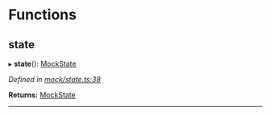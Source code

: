 

# Functions

<a id="state"></a>

##  state

▸ **state**(): [MockState](_mock_types_d_.md#mockstate)

*Defined in [mock/state.ts:38](https://github.com/polkadot-js/api/blob/427c38e/packages/api-provider/src/mock/state.ts#L38)*

**Returns:** [MockState](_mock_types_d_.md#mockstate)

___


